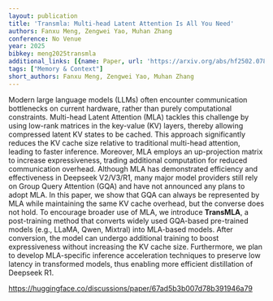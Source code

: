```yaml
---
layout: publication
title: 'Transmla: Multi-head Latent Attention Is All You Need'
authors: Fanxu Meng, Zengwei Yao, Muhan Zhang
conference: No Venue
year: 2025
bibkey: meng2025transmla
additional_links: [{name: Paper, url: 'https://arxiv.org/abs/hf2502.07864'}]
tags: ["Memory & Context"]
short_authors: Fanxu Meng, Zengwei Yao, Muhan Zhang
---
```

Modern large language models (LLMs) often encounter communication bottlenecks on current hardware, rather than purely computational constraints. Multi-head Latent Attention (MLA) tackles this challenge by using low-rank matrices in the key-value (KV) layers, thereby allowing compressed latent KV states to be cached. This approach significantly reduces the KV cache size relative to traditional multi-head attention, leading to faster inference. Moreover, MLA employs an up-projection matrix to increase expressiveness, trading additional computation for reduced communication overhead. Although MLA has demonstrated efficiency and effectiveness in Deepseek V2/V3/R1, many major model providers still rely on Group Query Attention (GQA) and have not announced any plans to adopt MLA. In this paper, we show that GQA can always be represented by MLA while maintaining the same KV cache overhead, but the converse does not hold. To encourage broader use of MLA, we introduce **TransMLA**, a post-training method that converts widely used GQA-based pre-trained models (e.g., LLaMA, Qwen, Mixtral) into MLA-based models. After conversion, the model can undergo additional training to boost expressiveness without increasing the KV cache size. Furthermore, we plan to develop MLA-specific inference acceleration techniques to preserve low latency in transformed models, thus enabling more efficient distillation of Deepseek R1.

https://huggingface.co/discussions/paper/67ad5b3b007d78b391946a79